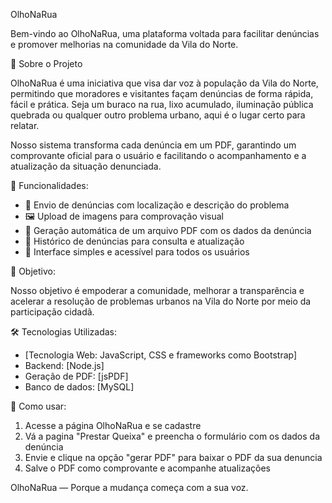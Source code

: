 OlhoNaRua
 
Bem-vindo ao OlhoNaRua, uma plataforma voltada para facilitar denúncias e promover melhorias na comunidade da Vila do Norte.
 
📌 Sobre o Projeto
 
OlhoNaRua é uma iniciativa que visa dar voz à população da Vila do Norte, permitindo que moradores e visitantes façam denúncias de forma rápida, fácil e prática. Seja um 
buraco na rua, lixo acumulado, iluminação pública quebrada ou qualquer outro problema urbano, aqui é o lugar certo para relatar.
 
Nosso sistema transforma cada denúncia em um PDF, garantindo um comprovante oficial para o usuário e facilitando o acompanhamento e a atualização da situação denunciada.
 
🚀 Funcionalidades:
 
- 📍 Envio de denúncias com localização e descrição do problema
- 🖼️ Upload de imagens para comprovação visual
- 🧾 Geração automática de um arquivo PDF com os dados da denúncia
- 🔄 Histórico de denúncias para consulta e atualização
- 📲 Interface simples e acessível para todos os usuários
 
🎯 Objetivo:
 
Nosso objetivo é empoderar a comunidade, melhorar a transparência e acelerar a resolução de problemas urbanos na Vila do Norte por meio da participação cidadã.
 
🛠️ Tecnologias Utilizadas:
 
- [Tecnologia Web: JavaScript, CSS e frameworks como Bootstrap]
- Backend: [Node.js]
- Geração de PDF: [jsPDF]
- Banco de dados: [MySQL]
 
📄 Como usar:
 
1. Acesse a página OlhoNaRua e se cadastre
2. Vá a pagina "Prestar Queixa" e preencha o formulário com os dados da denúncia
3. Envie e clique na opção "gerar PDF" para baixar o PDF da sua denuncia
4. Salve o PDF como comprovante e acompanhe atualizações
 
 
OlhoNaRua — Porque a mudança começa com a sua voz.
